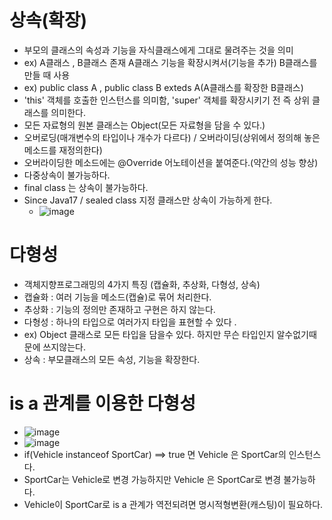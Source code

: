 # 상속(확장)
- 부모의 클래스의 속성과 기능을 자식클래스에게 그대로 물려주는 것을 의미
- ex) A클래스 , B클래스 존재 A클래스 기능을 확장시켜서(기능을 추가) B클래스를 만들 때 사용
- ex) public class A , public class B exteds A(A클래스를 확장한 B클래스)
- 'this' 객체를 호출한 인스턴스를 의미함, 'super' 객체를 확장시키기 전 즉 상위 클래스를 의미한다.
- 모든 자료형의 원본 클래스는 Object(모든 자료형을 담을 수 있다.)
- 오버로딩(매개변수의 타입이나 개수가 다르다) / 오버라이딩(상위에서 정의해 놓은 메소드를 재정의한다)
- 오버라이딩한 메소드에는 @Override 어노테이션을 붙여준다.(약간의 성능 향상)
- 다중상속이 불가능하다.
- final class 는 상속이 불가능하다.
- Since Java17 / sealed class 지정 클래스만 상속이 가능하게 한다.
	- ![image](https://github.com/user-attachments/assets/edbfa924-96a4-4b9c-a5f0-286d3e7b3f25)


# 다형성
- 객체지향프로그래밍의 4가지 특징 (캡슐화, 추상화, 다형성, 상속)
- 캡슐화 : 여러 기능을 메소드(캡슐)로 묶어 처리한다.
- 추상화 : 기능의 정의만 존재하고 구현은 하지 않는다.
- 다형성 : 하나의 타입으로 여러가지 타입을 표현할 수 있다 .
- ex) Object 클래스로 모든 타입을 담을수 있다. 하지만 무슨 타입인지 알수없기때문에 쓰지않는다.
- 상속 : 부모클래스의 모든 속성, 기능을 확장한다.

# is a 관계를 이용한 다형성
- ![image](https://github.com/user-attachments/assets/0617b3ef-cc3d-45f4-a879-1976d66ff605)
- ![image](https://github.com/user-attachments/assets/330817ec-3eac-416c-817c-8658b2f96901)
- if(Vehicle instanceof SportCar) ==> true 면 Vehicle 은 SportCar의 인스턴스다.
- SportCar는 Vehicle로 변경 가능하지만 Vehicle 은 SportCar로 변경 불가능하다.
- Vehicle이 SportCar로 is a 관계가 역전되려면 명시적형변환(캐스팅)이 필요하다.



